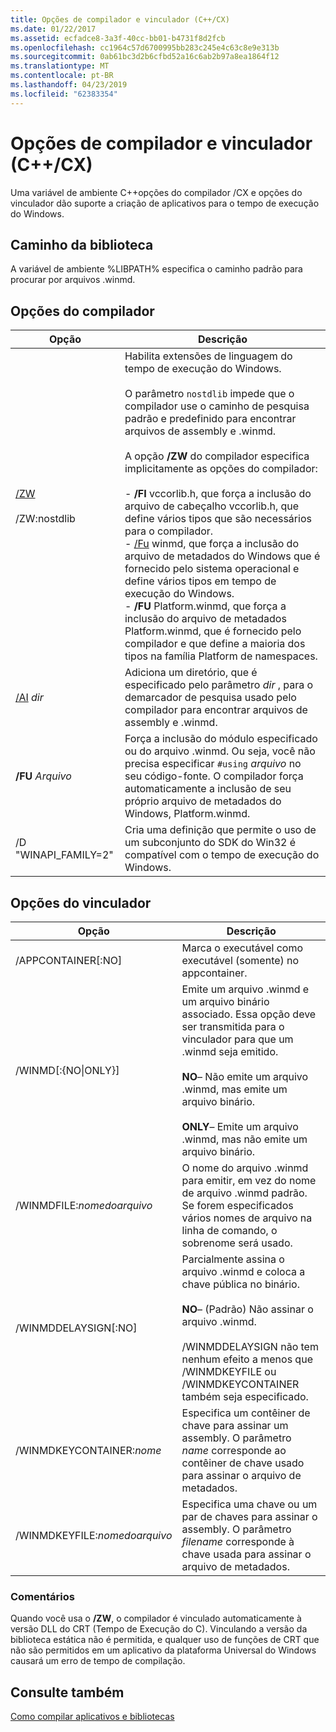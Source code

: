 ```yaml
---
title: Opções de compilador e vinculador (C++/CX)
ms.date: 01/22/2017
ms.assetid: ecfadce8-3a3f-40cc-bb01-b4731f8d2fcb
ms.openlocfilehash: cc1964c57d6700995bb283c245e4c63c8e9e313b
ms.sourcegitcommit: 0ab61bc3d2b6cfbd52a16c6ab2b97a8ea1864f12
ms.translationtype: MT
ms.contentlocale: pt-BR
ms.lasthandoff: 04/23/2019
ms.locfileid: "62383354"
---
```

# <a name="compiler-and-linker-options-ccx"></a>Opções de compilador e vinculador (C++/CX)

Uma variável de ambiente C++opções do compilador /CX e opções do vinculador dão suporte a criação de aplicativos para o tempo de execução do Windows.

## <a name="library-path"></a>Caminho da biblioteca

A variável de ambiente %LIBPATH% especifica o caminho padrão para procurar por arquivos .winmd.

## <a name="compiler-options"></a>Opções do compilador

|Opção|Descrição|
|------------|-----------------|
|[/ZW](../build/reference/zw-windows-runtime-compilation.md)<br /><br /> /ZW:nostdlib|Habilita extensões de linguagem do tempo de execução do Windows.<br /><br /> O parâmetro `nostdlib` impede que o compilador use o caminho de pesquisa padrão e predefinido para encontrar arquivos de assembly e .winmd.<br /><br /> A opção **/ZW** do compilador especifica implicitamente as opções do compilador:<br /><br />-  **/FI** vccorlib.h, que força a inclusão do arquivo de cabeçalho vccorlib.h, que define vários tipos que são necessários para o compilador.<br />- [/Fu](../build/reference/fu-name-forced-hash-using-file.md) winmd, que força a inclusão do arquivo de metadados do Windows que é fornecido pelo sistema operacional e define vários tipos em tempo de execução do Windows.<br />-  **/FU** Platform.winmd, que força a inclusão do arquivo de metadados Platform.winmd, que é fornecido pelo compilador e que define a maioria dos tipos na família Platform de namespaces.|
|[/AI](../build/reference/ai-specify-metadata-directories.md) *dir*|Adiciona um diretório, que é especificado pelo parâmetro *dir* , para o demarcador de pesquisa usado pelo compilador para encontrar arquivos de assembly e .winmd.|
|**/FU**  *Arquivo*|Força a inclusão do módulo especificado ou do arquivo .winmd. Ou seja, você não precisa especificar `#using` *arquivo* no seu código-fonte. O compilador força automaticamente a inclusão de seu próprio arquivo de metadados do Windows, Platform.winmd.|
|/D "WINAPI_FAMILY=2"|Cria uma definição que permite o uso de um subconjunto do SDK do Win32 é compatível com o tempo de execução do Windows.|

## <a name="linker-options"></a>Opções do vinculador

|Opção|Descrição|
|------------|-----------------|
|/APPCONTAINER[:NO]|Marca o executável como executável (somente) no appcontainer.|
|/WINMD[:{NO&#124;ONLY}]|Emite um arquivo .winmd e um arquivo binário associado. Essa opção deve ser transmitida para o vinculador para que um .winmd seja emitido.<br /><br /> **NO**– Não emite um arquivo .winmd, mas emite um arquivo binário.<br /><br /> **ONLY**– Emite um arquivo .winmd, mas não emite um arquivo binário.|
|/WINMDFILE:*nomedoarquivo*|O nome do arquivo .winmd para emitir, em vez do nome de arquivo .winmd padrão. Se forem especificados vários nomes de arquivo na linha de comando, o sobrenome será usado.|
|/WINMDDELAYSIGN[:NO]|Parcialmente assina o arquivo .winmd e coloca a chave pública no binário.<br /><br /> **NO**– (Padrão) Não assinar o arquivo .winmd.<br /><br /> /WINMDDELAYSIGN não tem nenhum efeito a menos que /WINMDKEYFILE ou /WINMDKEYCONTAINER também seja especificado.|
|/WINMDKEYCONTAINER:*nome*|Especifica um contêiner de chave para assinar um assembly. O parâmetro *name* corresponde ao contêiner de chave usado para assinar o arquivo de metadados.|
|/WINMDKEYFILE:*nomedoarquivo*|Especifica uma chave ou um par de chaves para assinar o assembly. O parâmetro *filename* corresponde à chave usada para assinar o arquivo de metadados.|

### <a name="remarks"></a>Comentários

Quando você usa o **/ZW**, o compilador é vinculado automaticamente à versão DLL do CRT (Tempo de Execução do C). Vinculando a versão da biblioteca estática não é permitida, e qualquer uso de funções de CRT que não são permitidos em um aplicativo da plataforma Universal do Windows causará um erro de tempo de compilação.

## <a name="see-also"></a>Consulte também

[Como compilar aplicativos e bibliotecas](../cppcx/building-apps-and-libraries-c-cx.md)
